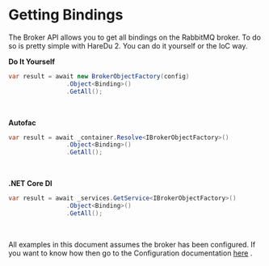 # Getting Bindings

The Broker API allows you to get all bindings on the RabbitMQ broker. To do so is pretty simple with HareDu 2. You can do it yourself or the IoC way.

**Do It Yourself**

```csharp
var result = await new BrokerObjectFactory(config)
                .Object<Binding>()
                .GetAll();
```
<br>

**Autofac**

```csharp
var result = await _container.Resolve<IBrokerObjectFactory>()
                .Object<Binding>()
                .GetAll();
```
<br>

**.NET Core DI**

```csharp
var result = await _services.GetService<IBrokerObjectFactory>()
                .Object<Binding>()
                .GetAll();
```
<br>

All examples in this document assumes the broker has been configured. If you want to know how then go to the Configuration documentation [here](https://github.com/ahives/HareDu2/blob/master/docs/configuration.md) .


